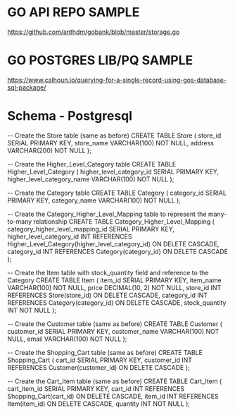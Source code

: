 # GO API REPO SAMPLE

https://github.com/anthdm/gobank/blob/master/storage.go

# GO POSTGRES LIB/PQ SAMPLE

https://www.calhoun.io/querying-for-a-single-record-using-gos-database-sql-package/

# Schema - Postgresql

-- Create the Store table (same as before)
CREATE TABLE Store (
store_id SERIAL PRIMARY KEY,
store_name VARCHAR(100) NOT NULL,
address VARCHAR(200) NOT NULL
);

-- Create the Higher_Level_Category table
CREATE TABLE Higher_Level_Category (
higher_level_category_id SERIAL PRIMARY KEY,
higher_level_category_name VARCHAR(100) NOT NULL
);

-- Create the Category table
CREATE TABLE Category (
category_id SERIAL PRIMARY KEY,
category_name VARCHAR(100) NOT NULL
);

-- Create the Category_Higher_Level_Mapping table to represent the many-to-many relationship
CREATE TABLE Category_Higher_Level_Mapping (
category_higher_level_mapping_id SERIAL PRIMARY KEY,
higher_level_category_id INT REFERENCES Higher_Level_Category(higher_level_category_id) ON DELETE CASCADE,
category_id INT REFERENCES Category(category_id) ON DELETE CASCADE
);

-- Create the Item table with stock_quantity field and reference to the Category
CREATE TABLE Item (
item_id SERIAL PRIMARY KEY,
item_name VARCHAR(100) NOT NULL,
price DECIMAL(10, 2) NOT NULL,
store_id INT REFERENCES Store(store_id) ON DELETE CASCADE,
category_id INT REFERENCES Category(category_id) ON DELETE CASCADE,
stock_quantity INT NOT NULL
);

-- Create the Customer table (same as before)
CREATE TABLE Customer (
customer_id SERIAL PRIMARY KEY,
customer_name VARCHAR(100) NOT NULL,
email VARCHAR(100) NOT NULL
);

-- Create the Shopping_Cart table (same as before)
CREATE TABLE Shopping_Cart (
cart_id SERIAL PRIMARY KEY,
customer_id INT REFERENCES Customer(customer_id) ON DELETE CASCADE
);

-- Create the Cart_Item table (same as before)
CREATE TABLE Cart_Item (
cart_item_id SERIAL PRIMARY KEY,
cart_id INT REFERENCES Shopping_Cart(cart_id) ON DELETE CASCADE,
item_id INT REFERENCES Item(item_id) ON DELETE CASCADE,
quantity INT NOT NULL
);

